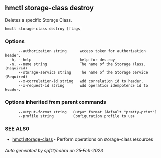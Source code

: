 ## hmctl storage-class destroy

Deletes a specific Storage Class.

```
hmctl storage-class destroy [flags]
```

### Options

```
      --authorization string      Access token for authorization header.
  -h, --help                      help for destroy
  -n, --name string               The name of the Storage Class. (Required)
      --storage-service string    The name of the Storage Service (Required)
      --x-correlation-id string   Add correlation id to header.
      --x-request-id string       Add operation idempotence id to header.
```

### Options inherited from parent commands

```
      --output-format string   Output format (default "pretty-print")
      --profile string         Configuration profile to use
```

### SEE ALSO

* [hmctl storage-class](hmctl_storage-class.md)	 - Perform operations on storage-class resources

###### Auto generated by spf13/cobra on 25-Feb-2023
